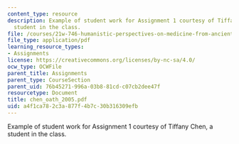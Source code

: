 ```yaml
---
content_type: resource
description: Example of student work for Assignment 1 courtesy of Tiffany Chen, a
  student in the class.
file: /courses/21w-746-humanistic-perspectives-on-medicine-from-ancient-greece-to-modern-america-spring-2005/a4f1ca782c3a877f4b7c30b316309efb_chen_oath_2005.pdf
file_type: application/pdf
learning_resource_types:
- Assignments
license: https://creativecommons.org/licenses/by-nc-sa/4.0/
ocw_type: OCWFile
parent_title: Assignments
parent_type: CourseSection
parent_uid: 76b45271-996a-03b8-81cd-c07cb2dee47f
resourcetype: Document
title: chen_oath_2005.pdf
uid: a4f1ca78-2c3a-877f-4b7c-30b316309efb
---
```

Example of student work for Assignment 1 courtesy of Tiffany Chen, a student in the class.